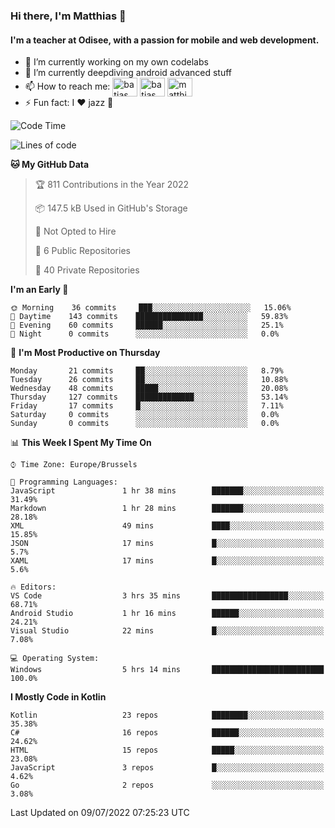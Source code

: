 ### Hi there, I'm Matthias 👋

#### I'm a teacher at Odisee, with a passion for mobile and web development.

- 🔭 I’m currently working on my own codelabs
- 🌱 I’m currently deepdiving android advanced stuff
- 📫 How to reach me: <a href="https://dev.to/batjas" target="_blank"><img align="center" src="https://raw.githubusercontent.com/rahuldkjain/github-profile-readme-generator/master/src/images/icons/Social/devto.svg" alt="batjas" height="30" width="40" /></a>
<a href="https://twitter.com/batjas" target="_blank"><img align="center" src="https://raw.githubusercontent.com/rahuldkjain/github-profile-readme-generator/master/src/images/icons/Social/twitter.svg" alt="batjas" height="30" width="40" /></a>
<a href="https://linkedin.com/in/matthiasdruwé" target="_blank"><img align="center" src="https://raw.githubusercontent.com/rahuldkjain/github-profile-readme-generator/master/src/images/icons/Social/linked-in-alt.svg" alt="matthiasdruwé" height="30" width="40" /></a>
- ⚡ Fun fact: I ❤ jazz 🎷


<!--START_SECTION:waka-->
![Code Time](http://img.shields.io/badge/Code%20Time-355%20hrs%2041%20mins-blue)

![Lines of code](https://img.shields.io/badge/From%20Hello%20World%20I%27ve%20Written-229%20Thousand%20lines%20of%20code-blue)

**🐱 My GitHub Data** 

> 🏆 811 Contributions in the Year 2022
 > 
> 📦 147.5 kB Used in GitHub's Storage 
 > 
> 🚫 Not Opted to Hire
 > 
> 📜 6 Public Repositories 
 > 
> 🔑 40 Private Repositories  
 > 
**I'm an Early 🐤** 

```text
🌞 Morning    36 commits     ███░░░░░░░░░░░░░░░░░░░░░░   15.06% 
🌆 Daytime    143 commits    ███████████████░░░░░░░░░░   59.83% 
🌃 Evening    60 commits     ██████░░░░░░░░░░░░░░░░░░░   25.1% 
🌙 Night      0 commits      ░░░░░░░░░░░░░░░░░░░░░░░░░   0.0%

```
📅 **I'm Most Productive on Thursday** 

```text
Monday       21 commits     ██░░░░░░░░░░░░░░░░░░░░░░░   8.79% 
Tuesday      26 commits     ██░░░░░░░░░░░░░░░░░░░░░░░   10.88% 
Wednesday    48 commits     █████░░░░░░░░░░░░░░░░░░░░   20.08% 
Thursday     127 commits    █████████████░░░░░░░░░░░░   53.14% 
Friday       17 commits     █░░░░░░░░░░░░░░░░░░░░░░░░   7.11% 
Saturday     0 commits      ░░░░░░░░░░░░░░░░░░░░░░░░░   0.0% 
Sunday       0 commits      ░░░░░░░░░░░░░░░░░░░░░░░░░   0.0%

```


📊 **This Week I Spent My Time On** 

```text
⌚︎ Time Zone: Europe/Brussels

💬 Programming Languages: 
JavaScript               1 hr 38 mins        ███████░░░░░░░░░░░░░░░░░░   31.49% 
Markdown                 1 hr 28 mins        ███████░░░░░░░░░░░░░░░░░░   28.18% 
XML                      49 mins             ████░░░░░░░░░░░░░░░░░░░░░   15.85% 
JSON                     17 mins             █░░░░░░░░░░░░░░░░░░░░░░░░   5.7% 
XAML                     17 mins             █░░░░░░░░░░░░░░░░░░░░░░░░   5.6%

🔥 Editors: 
VS Code                  3 hrs 35 mins       █████████████████░░░░░░░░   68.71% 
Android Studio           1 hr 16 mins        ██████░░░░░░░░░░░░░░░░░░░   24.21% 
Visual Studio            22 mins             █░░░░░░░░░░░░░░░░░░░░░░░░   7.08%

💻 Operating System: 
Windows                  5 hrs 14 mins       █████████████████████████   100.0%

```

**I Mostly Code in Kotlin** 

```text
Kotlin                   23 repos            ████████░░░░░░░░░░░░░░░░░   35.38% 
C#                       16 repos            ██████░░░░░░░░░░░░░░░░░░░   24.62% 
HTML                     15 repos            █████░░░░░░░░░░░░░░░░░░░░   23.08% 
JavaScript               3 repos             █░░░░░░░░░░░░░░░░░░░░░░░░   4.62% 
Go                       2 repos             ░░░░░░░░░░░░░░░░░░░░░░░░░   3.08%

```



 Last Updated on 09/07/2022 07:25:23 UTC
<!--END_SECTION:waka-->
